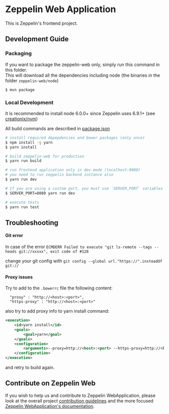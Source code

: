 # Zeppelin Web Application

This is Zeppelin's frontend project.

## Development Guide 

### Packaging 

If you want to package the zeppelin-web only, simply run this command in this folder.  
This will download all the dependencies including node (the binaries in the folder `zeppelin-web/node`)

```
$ mvn package 
```

### Local Development

It is recommended to install node 6.0.0+ since Zeppelin uses 6.9.1+ (see [creationix/nvm](https://github.com/creationix/nvm))

All build commands are described in [package.json](./package.json)

```sh
# install required depepdencies and bower packages (only once)
$ npm install -g yarn
$ yarn install

# build zeppelin-web for production
$ yarn run build

# run frontend application only in dev mode (localhost:9000) 
# you need to run zeppelin backend instance also
$ yarn run dev

# If you are using a custom port, you must use `SERVER_PORT` variables to run the web application development mode.
$ SERVER_PORT=8080 yarn run dev

# execute tests
$ yarn run test
```

## Troubleshooting

#### Git error

In case of the error `ECMDERR Failed to execute "git ls-remote --tags --heads git://xxxxx", exit code of #128`

change your git config with `git config --global url."https://".insteadOf git://`

#### Proxy issues

Try to add to the `.bowerrc` file the following content:
```
  "proxy" : "http://<host>:<port>",
  "https-proxy" : "http://<host>:<port>"
```

also try to add proxy info to yarn install command:
```xml
<execution>
	<id>yarn install</id>
	<goals>
    	<goal>yarn</goal>
    </goals>
    <configuration>
    	<arguments>--proxy=http://<host>:<port> --https-proxy=http://<host>:<port></arguments>
    </configuration>
</execution>
```

and retry to build again.

## Contribute on Zeppelin Web

If you wish to help us and contribute to Zeppelin WebApplication, please look at the overall project [contribution guidelines](https://zeppelin.apache.org/contribution/contributions.html) and the more focused [Zeppelin WebApplication's documentation](https://zeppelin.apache.org/contribution/webapplication.html).
